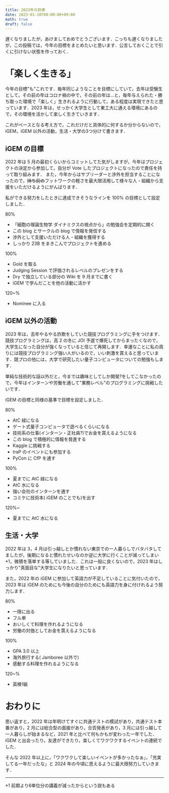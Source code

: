 ```yaml
---
title: 2023年の目標
date: 2023-01-10T00:00:00+09:00
math: true
draft: false
---
```


遅くなりましたが，あけましておめでとうございます．こっちも遅くなりましたが，この投稿では，今年の目標をまとめたいと思います．公言しておくことで引くに引けない状態を作っておく．

# 「楽しく生きる」
今年の目標"も"これです．毎年同じようなことを目標にしていて，去年は受験生として，その前の年はコロナ禍の中で，その前の年は...と，毎年与えられた・勝ち取った環境で「楽しく」生きれるように行動して，ある程度は実現できたと思っています．2023 年は，せっかく大学生として東工大に通える環境にあるので，その環境を活かして楽しく生きていきます．

<!--more-->

これがベースとなる考え方で，これだけだと具体的に何するか分からないので，iGEM，iGEM 以外の活動，生活・大学の3つ分けて書きます．

## iGEM の目標
2022 年は 5 月の最初くらいからコミットしてた気がしますが，今年はプロジェクトの決定から参加して，自分が Vote したプロジェクトになったので責任を持って取り組みます．
また，今年からはサブリーダーと渉外を担当することになったので，~~持ち前の~~フットワークの軽さを最大限活用して様々な人・組織から支援をいただけるようにがんばります．

私ができる努力をしたときに達成できそうなラインを 100% の目標として設定しました．

80%
- 「細胞の理論生物学 ダイナミクスの視点から」の勉強会を定期的に開く
- この blog とサークルの blog で情報を発信する
- 渉外として支援いただける人・組織を獲得する
- しっかり 23B をまきこんでプロジェクトを進める

100%
- Gold を取る
- Judging Session で評価されるレベルのプレゼンをする
- Dry で独立している部分の Wiki を 9 月までに書く
- iGEM で学んだことを他の活動に活かす

120~%
- Nominee に入る

## iGEM 以外の活動
2023 年は，去年やるやる詐欺をしていた競技プログラミングに手をつけます．競技プログラミングは，高 2 の冬に JOI 予選で爆死してからまったくなので，大学生になった自分が強くなっていると信じて再開します．幸運なことに私の周りには競技プログラミング強い人がいるので，いい刺激を貰えると思っています．競プロの他には，大学で研究したい量子コンピュータについての勉強もします．

単純な技術的な話以外だと，今までは趣味としてしか開発?をしてこなかったので，今年はインターンや労働を通して"業務レベル"のプログラミングに挑戦したいです．

iGEM の目標と同様の基準で目標を設定しました．

80%
- AtC 緑になる
- ゲート式量子コンピュータで遊べるくらいになる
- 技術系の仕事(インターン・正社員?)でお金を貰えるようになる
- この blog で積極的に情報を発進する
- Kaggle に挑戦する
- traP のイベントにも参加する
- PyCon に CfP を通す

100%
- 夏までに AtC 緑になる
- AtC 水になる
- 強い会社のインターンを通す
- コミケに技術本( iGEM のことでも)を出す

120%~
- 夏までに AtC 水になる

## 生活・大学
2022 年は 3，4 月は引っ越しとか慣れない東京での一人暮らしでバタバタしてましたが，後期になると慣れたせいなのか逆に大学に行くことが減ってしまい*1，微積を落単する等していました．これは一般に良くないので，2023 年はしっかり"真面目な"大学生になりたいと思っています．

また，2022 年の iGEM に参加して英語力が不足していることに気付いたので，2023 年は iGEM のためにも今後の自分のためにも英語力を身に付けれるよう努力します．

80%
- 一限に出る
- フル単
- おいしくて料理を作れるようになる
- 労働の対価としてお金を貰えるようになる

100%
- GPA 3.0 以上
- 海外旅行する( Jamboree 以外で)
- 感動する料理を作れるようになる

120~%
- 英検1級

# おわりに
思い返すと，2022 年は年明けてすぐに共通テストの模試があり，共通テスト本番があり，2 月には総合型の面接があり，合否発表があり，3 月には引っ越して一人暮らしが始まるなど，2021 年と比べて何もかもが変わった一年でした．iGEM と出会ったり，友達ができたり，楽しくてワクワクするイベントの連続でした．

そんな 2022 年以上に，「ワクワクして楽しいイベントが多かったなぁ」，「充実してる一年だったな」と 2024 年の今頃に思えるように最大限努力していきます．



---
*1 前期より6単位分の講義が減ったからという説もある